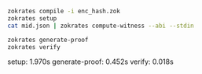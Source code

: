 ```sh
zokrates compile -i enc_hash.zok
zokrates setup
cat mid.json | zokrates compute-witness --abi --stdin

zokrates generate-proof
zokrates verify
```

setup: 1.970s
generate-proof: 0.452s
verify: 0.018s
